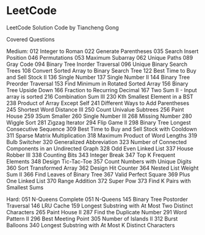 # LeetCode
LeetCode Solution Code by Tiancheng Gong

Covered Questions

Medium:
012 Integer to Roman
022 Generate Parentheses
035 Search Insert Position
046 Permutations
053 Maximum Subarray
062 Unique Paths
089 Gray Code
094 Binary Tree Inorder Traversal
096 Unique Binary Search Trees
108 Convert Sorted Array to Binary Search Tree
122 Best Time to Buy and Sell Stock II
136 Single Number
137 Single Number II
144 Binary Tree Preorder Traversal
153 Find Minimum in Rotated Sorted Array
156 Binary Tree Upside Down
166 Fraction to Recurring Decimal
167 Two Sum II - Input array is sorted
216 Combination Sum III
230 Kth Smallest Element in a BST
238 Product of Array Except Self
241 Different Ways to Add Parentheses
245 Shortest Word Distance III
250 Count Univalue Subtrees
256 Paint House
259 3Sum Smaller
260 Single Number III
268 Missing Number
280 Wiggle Sort
281 Zigzag Iterator
294 Flip Game II
298 Binary Tree Longest Consecutive Sequence
309 Best Time to Buy and Sell Stock with Cooldown
311 Sparse Matrix Multiplication
318 Maximum Product of Word Lengths
319 Bulb Switcher
320 Generalized Abbreviation
323 Number of Connected Components in an Undirected Graph
328 Odd Even Linked List
337 House Robber III
338 Counting Bits
343 Integer Break
347 Top K Frequent Elements
348 Design Tic-Tac-Toe
357 Count Numbers with Unique Digits
360 Sort Transformed Array
362 Design Hit Counter
364 Nested List Weight Sum II
366 Find Leaves of Binary Tree
367 Valid Perfect Square
369 Plus One Linked List
370 Range Addition
372 Super Pow
373 Find K Pairs with Smallest Sums

Hard:
051 N-Queens Complete
051 N-Queens
145 Binary Tree Postorder Traversal
146 LRU Cache
159 Longest Substring with At Most Two Distinct Characters
265 Paint House II
287 Find the Duplicate Number
291 Word Pattern II
296 Best Meeting Point
305 Number of Islands II
312 Burst Balloons
340 Longest Substring with At Most K Distinct Characters
